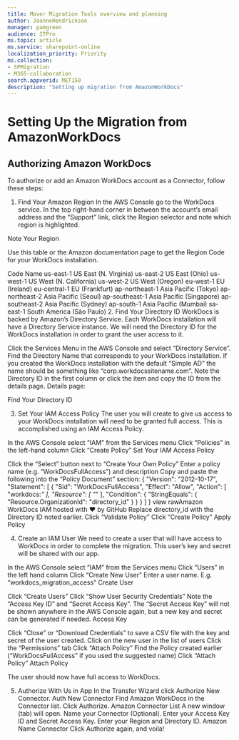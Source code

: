 ```yaml
---
title: Mover Migration Tools overview and planning
author: JoanneHendrickson
manager: pamgreen
audience: ITPro
ms.topic: article
ms.service: sharepoint-online
localization_priority: Priority
ms.collection: 
- SPMigration
- M365-collaboration
search.appverid: MET150
description: "Setting up migration from AmazonWorkDocs"
---
```

# Setting Up the Migration from AmazonWorkDocs

## Authorizing Amazon WorkDocs

To authorize or add an Amazon WorkDocs account as a Connector, follow these steps:

1. Find Your Amazon Region
In the AWS Console go to the WorkDocs service. In the top right-hand corner in between the account’s email address and the “Support” link, click the Region selector and note which region is highlighted.

Note Your Region

Use this table or the Amazon documentation page to get the Region Code for your WorkDocs installation.

Code	Name
us-east-1	US East (N. Virginia)
us-east-2	US East (Ohio)
us-west-1	US West (N. California)
us-west-2	US West (Oregon)
eu-west-1	EU (Ireland)
eu-central-1	EU (Frankfurt)
ap-northeast-1	Asia Pacific (Tokyo)
ap-northeast-2	Asia Pacific (Seoul)
ap-southeast-1	Asia Pacific (Singapore)
ap-southeast-2	Asia Pacific (Sydney)
ap-south-1	Asia Pacific (Mumbai)
sa-east-1	South America (São Paulo)
2. Find Your Directory ID
WorkDocs is backed by Amazon’s Directory Service. Each WorkDocs installation will have a Directory Service instance. We will need the Directory ID for the WorkDocs installation in order to grant the user access to it.

Click the Services Menu in the AWS Console and select “Directory Service”.
Find the Directory Name that corresponds to your WorkDocs installation. If you created the WorkDocs installation with the default “Simple AD” the name should be something like “corp.workdocssitename.com”.
Note the Directory ID in the first column or click the item and copy the ID from the details page.
Details page:

Find Your Directory ID

3. Set Your IAM Access Policy
The user you will create to give us access to your WorkDocs installation will need to be granted full access. This is accomplished using an IAM Access Policy.

In the AWS Console select “IAM” from the Services menu
Click “Policies” in the left-hand column
Click “Create Policy”
Set Your IAM Access Policy

Click the “Select” button next to “Create Your Own Policy”
Enter a policy name (e.g. “WorkDocsFullAccess”) and description
Copy and paste the following into the “Policy Document” section:
{
    "Version": "2012-10-17",
    "Statement": [
        {
            "Sid": "WorkDocsFullAccess",
            "Effect": "Allow",
            "Action": [
                "workdocs:*"
            ],
            "Resource": [
                "*"
            ],
            "Condition": {
                "StringEquals": {
                    "Resource.OrganizationId": "directory_id"
                }
            }
        }
    ]
}
view rawAmazon WorkDocs IAM hosted with ❤ by GitHub
Replace directory_id with the Directory ID noted earlier.
Click “Validate Policy”
Click “Create Policy”
Apply Policy

4. Create an IAM User
We need to create a user that will have access to WorkDocs in order to complete the migration. This user’s key and secret will be shared with our app.

In the AWS Console select “IAM” from the Services menu
Click “Users” in the left hand column
Click “Create New User”
Enter a user name. E.g. “workdocs_migration_access”
Create User

Click “Create Users”
Click “Show User Security Credentials”
Note the “Access Key ID” and “Secret Access Key”. The “Secret Access Key” will not be shown anywhere in the AWS Console again, but a new key and secret can be generated if needed.
Access Key

Click “Close” or “Download Credentials” to save a CSV file with the key and secret of the user created.
Click on the new user in the list of users
Click the “Permissions” tab
Click “Attach Policy”
Find the Policy created earlier (“WorkDocsFullAccess” if you used the suggested name)
Click “Attach Policy”
Attach Policy

The user should now have full access to WorkDocs.

5. Authorize With Us in App
In the Transfer Wizard click Authorize New Connector.
Auth New Connector
Find Amazon WorkDocs in the Connector list.
Click Authorize.
Amazon Connector List
A new window (tab) will open. Name your Connector (Optional).
Enter your Access Key ID and Secret Access Key.
Enter your Region and Directory ID.
Amazon Name Connector
Click Authorize again, and voila!


